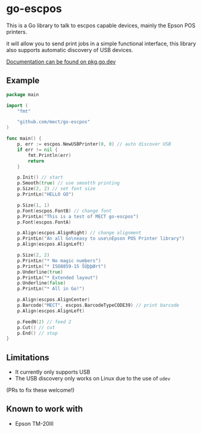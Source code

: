 # go-escpos
This is a Go library to talk to escpos capable devices, mainly the Epson POS printers. 

it will allow you to send print jobs in a simple functional interface, this library also supports automatic discovery of USB devices.

[Documentation can be found on pkg.go.dev](https://pkg.go.dev/github.com/mect/go-escpos)

## Example

```go
package main

import (
	"fmt"

	"github.com/mect/go-escpos"
)

func main() {
	p, err := escpos.NewUSBPrinter(0, 0) // auto discover USB
	if err != nil {
		fmt.Println(err)
		return
	}

	p.Init() // start 
	p.Smooth(true) // use smootth printing
	p.Size(2, 2) // set font size
	p.PrintLn("HELLO GO")

	p.Size(1, 1)
	p.Font(escpos.FontB) // change font
	p.PrintLn("This is a test of MECT go-escpos")
	p.Font(escpos.FontA)

	p.Align(escpos.AlignRight) // change alignment
	p.PrintLn("An all Go\neasy to use\nEpson POS Printer library")
	p.Align(escpos.AlignLeft)

	p.Size(2, 2)
	p.PrintLn("* No magic numbers")
	p.PrintLn("* ISO8859-15 ŠÙþþØrt")
	p.Underline(true)
	p.PrintLn("* Extended layout")
	p.Underline(false)
	p.PrintLn("* All in Go!")

	p.Align(escpos.AlignCenter)
	p.Barcode("MECT", escpos.BarcodeTypeCODE39) // print barcode
	p.Align(escpos.AlignLeft)

	p.FeedN(2) // feed 2
	p.Cut() // cut
	p.End() // stop
}

```

## Limitations
* It currently only supports USB
* The USB discovery only works on Linux due to the use of `udev`

(PRs to fix these welcome!)

## Known to work with
* Epson TM-20III